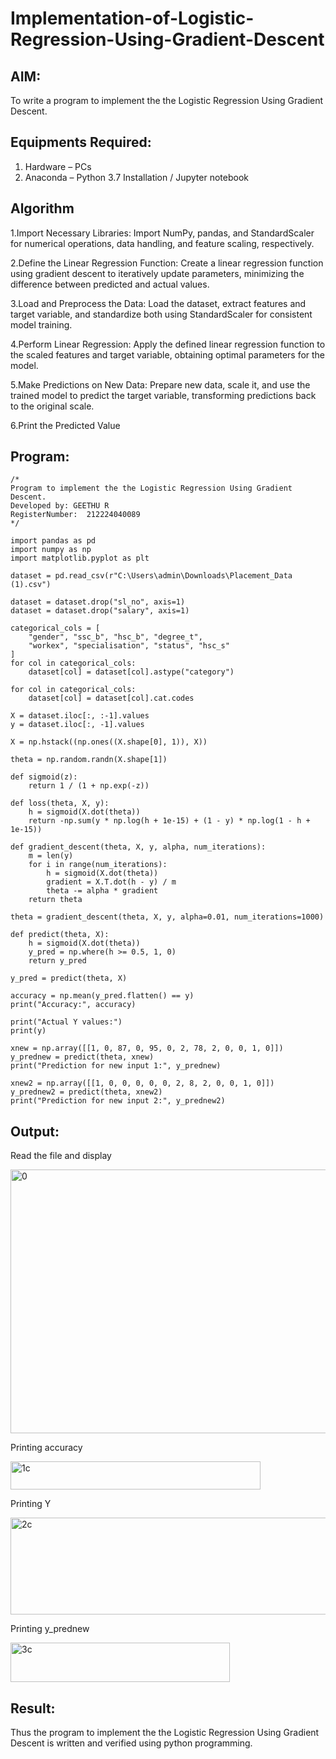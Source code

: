 # Implementation-of-Logistic-Regression-Using-Gradient-Descent

## AIM:
To write a program to implement the the Logistic Regression Using Gradient Descent.

## Equipments Required:
1. Hardware – PCs
2. Anaconda – Python 3.7 Installation / Jupyter notebook

## Algorithm
1.Import Necessary Libraries: Import NumPy, pandas, and StandardScaler for numerical operations, data handling, and feature scaling, respectively.

2.Define the Linear Regression Function: Create a linear regression function using gradient descent to iteratively update parameters, minimizing the difference between predicted and actual values.

3.Load and Preprocess the Data: Load the dataset, extract features and target variable, and standardize both using StandardScaler for consistent model training.

4.Perform Linear Regression: Apply the defined linear regression function to the scaled features and target variable, obtaining optimal parameters for the model.

5.Make Predictions on New Data: Prepare new data, scale it, and use the trained model to predict the target variable, transforming predictions back to the original scale.

6.Print the Predicted Value

## Program:
```
/*
Program to implement the the Logistic Regression Using Gradient Descent.
Developed by: GEETHU R
RegisterNumber:  212224040089
*/
```
~~~
import pandas as pd
import numpy as np
import matplotlib.pyplot as plt

dataset = pd.read_csv(r"C:\Users\admin\Downloads\Placement_Data (1).csv")

dataset = dataset.drop("sl_no", axis=1)
dataset = dataset.drop("salary", axis=1)

categorical_cols = [
    "gender", "ssc_b", "hsc_b", "degree_t",
    "workex", "specialisation", "status", "hsc_s"
]
for col in categorical_cols:
    dataset[col] = dataset[col].astype("category")

for col in categorical_cols:
    dataset[col] = dataset[col].cat.codes

X = dataset.iloc[:, :-1].values
y = dataset.iloc[:, -1].values

X = np.hstack((np.ones((X.shape[0], 1)), X))

theta = np.random.randn(X.shape[1])

def sigmoid(z):
    return 1 / (1 + np.exp(-z))

def loss(theta, X, y):
    h = sigmoid(X.dot(theta))
    return -np.sum(y * np.log(h + 1e-15) + (1 - y) * np.log(1 - h + 1e-15))

def gradient_descent(theta, X, y, alpha, num_iterations):
    m = len(y)
    for i in range(num_iterations):
        h = sigmoid(X.dot(theta))
        gradient = X.T.dot(h - y) / m
        theta -= alpha * gradient
    return theta

theta = gradient_descent(theta, X, y, alpha=0.01, num_iterations=1000)

def predict(theta, X):
    h = sigmoid(X.dot(theta))
    y_pred = np.where(h >= 0.5, 1, 0)
    return y_pred

y_pred = predict(theta, X)

accuracy = np.mean(y_pred.flatten() == y)
print("Accuracy:", accuracy)

print("Actual Y values:")
print(y)

xnew = np.array([[1, 0, 87, 0, 95, 0, 2, 78, 2, 0, 0, 1, 0]])
y_prednew = predict(theta, xnew)
print("Prediction for new input 1:", y_prednew)

xnew2 = np.array([[1, 0, 0, 0, 0, 0, 2, 8, 2, 0, 0, 1, 0]])
y_prednew2 = predict(theta, xnew2)
print("Prediction for new input 2:", y_prednew2)

~~~

## Output:
Read the file and display


<img width="1217" height="422" alt="0" src="https://github.com/user-attachments/assets/1c2b4417-901d-42d1-98e5-574cb22c4712" />



Printing accuracy


<img width="400" height="45" alt="1c" src="https://github.com/user-attachments/assets/f3537bfd-7b82-4438-aaf0-0ef5579e4068" />

Printing Y


<img width="767" height="155" alt="2c" src="https://github.com/user-attachments/assets/da7dc842-b9fc-4628-92c3-4c40a6a89719" />

Printing y_prednew


<img width="351" height="63" alt="3c" src="https://github.com/user-attachments/assets/bf5fd31c-1020-4db1-ae79-87327b76350a" />


## Result:
Thus the program to implement the the Logistic Regression Using Gradient Descent is written and verified using python programming.

